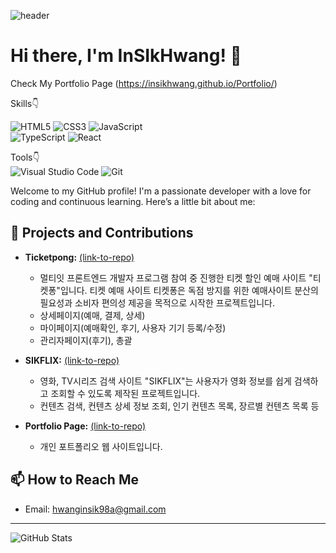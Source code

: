 ![header](https://capsule-render.vercel.app/api?type=waving&color=auto&height=300&section=header&text=INSIK's%20Github!&fontSize=90&animation=fadeIn)

# Hi there, I'm InSIkHwang! 👋

Check My Portfolio Page (https://insikhwang.github.io/Portfolio/)

Skills👇  
  
![HTML5](https://img.shields.io/badge/html5-%23E34F26.svg?style=for-the-badge&logo=html5&logoColor=white)
![CSS3](https://img.shields.io/badge/css3-%231572B6.svg?style=for-the-badge&logo=css3&logoColor=white)
![JavaScript](https://img.shields.io/badge/javascript-%23323330.svg?style=for-the-badge&logo=javascript&logoColor=%23F7DF1E)  
![TypeScript](https://img.shields.io/badge/typescript-%23007ACC.svg?style=for-the-badge&logo=typescript&logoColor=white)
![React](https://img.shields.io/badge/react-%2320232a.svg?style=for-the-badge&logo=react&logoColor=%2361DAFB)  

Tools👇  
![Visual Studio Code](https://img.shields.io/badge/Visual%20Studio%20Code-0078d7.svg?style=for-the-badge&logo=visual-studio-code&logoColor=white)
![Git](https://img.shields.io/badge/git-%23F05033.svg?style=for-the-badge&logo=git&logoColor=white)

Welcome to my GitHub profile! I'm a passionate developer with a love for coding and continuous learning. Here’s a little bit about me:

## 🔭 Projects and Contributions

- **Ticketpong:** [(link-to-repo)](https://github.com/Ticketpong)
  - 멀티잇 프론트엔드 개발자 프로그램 참여 중 진행한 티켓 할인 예매 사이트 "티켓퐁"입니다. 티켓 예매 사이트 티켓퐁은 독점 방지를 위한 예매사이트 분산의 필요성과 소비자 편의성 제공을 목적으로 시작한 프로젝트입니다.
  - 상세페이지(예매, 결제, 상세)
  - 마이페이지(예매확인, 후기, 사용자 기기 등록/수정)
  - 관리자페이지(후기), 총괄
    
- **SIKFLIX:** [(link-to-repo)](https://github.com/InSIkHwang/Sikflix)
  - 영화, TV시리즈 검색 사이트 "SIKFLIX"는 사용자가 영화 정보를 쉽게 검색하고 조회할 수 있도록 제작된 프로젝트입니다.
  - 컨텐츠 검색, 컨텐츠 상세 정보 조회, 인기 컨텐츠 목록, 장르별 컨텐츠 목록 등

- **Portfolio Page:** [(link-to-repo)](https://github.com/InSIkHwang/Portfolio)
  - 개인 포트폴리오 웹 사이트입니다.

## 📫 How to Reach Me

- Email: [hwanginsik98a@gmail.com](mailto:hwanginsik98a@gmail.com)

---

![GitHub Stats](https://github-readme-stats.vercel.app/api?username=InSIkHwang&show_icons=true&theme=radical)
